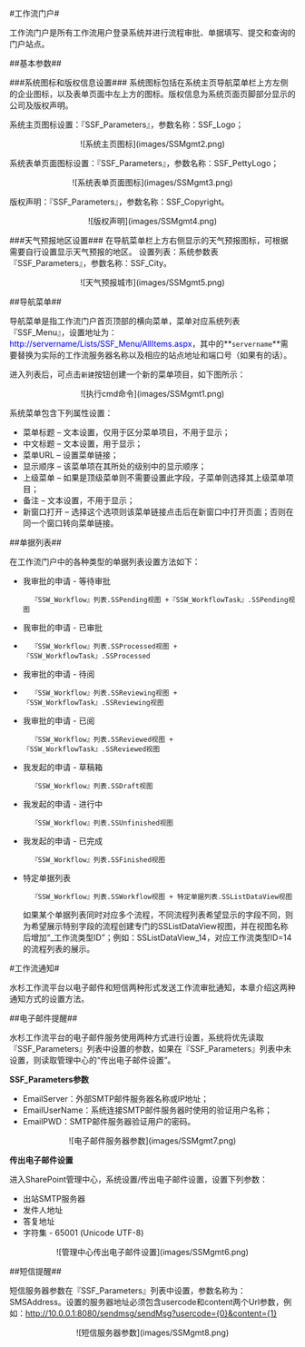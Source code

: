#工作流门户#

工作流门户是所有工作流用户登录系统并进行流程审批、单据填写、提交和查询的门户站点。

##基本参数##

###系统图标和版权信息设置###
系统图标包括在系统主页导航菜单栏上方左侧的企业图标，以及表单页面中左上方的图标。版权信息为系统页面页脚部分显示的公司及版权声明。

系统主页图标设置：『SSF\_Parameters』，参数名称：SSF\_Logo；
<center>![系统主页图标](images/SSMgmt2.png)</center>

系统表单页面图标设置：『SSF\_Parameters』，参数名称：SSF\_PettyLogo；
<center>![系统表单页面图标](images/SSMgmt3.png)</center>

版权声明：『SSF\_Parameters』，参数名称：SSF\_Copyright。
<center>![版权声明](images/SSMgmt4.png)</center>


###天气预报地区设置###
在导航菜单栏上方右侧显示的天气预报图标，可根据需要自行设置显示天气预报的地区。
设置列表：系统参数表『SSF\_Parameters』，参数名称：SSF\_City。
<center>![天气预报城市](images/SSMgmt5.png)</center>

##导航菜单##

导航菜单是指工作流门户首页顶部的横向菜单，菜单对应系统列表『SSF\_Menu』，设置地址为：<font color="blue">http://servername/Lists/SSF_Menu/AllItems.aspx</font>，其中的**`servername`**需要替换为实际的工作流服务器名称以及相应的站点地址和端口号（如果有的话）。

进入列表后，可点击`新建`按钮创建一个新的菜单项目，如下图所示：
<center>![执行cmd命令](images/SSMgmt1.png)</center>

系统菜单包含下列属性设置：

* 菜单标题 – 文本设置，仅用于区分菜单项目，不用于显示；
* 中文标题 – 文本设置，用于显示；
* 菜单URL – 设置菜单链接；
* 显示顺序 – 该菜单项在其所处的级别中的显示顺序；
* 上级菜单 – 如果是顶级菜单则不需要设置此字段，子菜单则选择其上级菜单项目；
* 备注 – 文本设置，不用于显示；
* 新窗口打开 – 选择这个选项则该菜单链接点击后在新窗口中打开页面；否则在同一个窗口转向菜单链接。

##单据列表##

在工作流门户中的各种类型的单据列表设置方法如下：

* 我审批的申请 - 等待审批

		『SSW_Workflow』列表.SSPending视图 +『SSW_WorkflowTask』.SSPending视图

* 我审批的申请 - 已审批
* 
		『SSW_Workflow』列表.SSProcessed视图 +『SSW_WorkflowTask』.SSProcessed

* 我审批的申请 - 待阅
* 
		『SSW_Workflow』列表.SSReviewing视图 +『SSW_WorkflowTask』.SSReviewing视图

* 我审批的申请 - 已阅

		『SSW_Workflow』列表.SSReviewed视图 +『SSW_WorkflowTask』.SSReviewed视图

* 我发起的申请 - 草稿箱
 	
		『SSW_Workflow』列表.SSDraft视图 

* 我发起的申请 - 进行中

		『SSW_Workflow』列表.SSUnfinished视图 

* 我发起的申请 - 已完成

		『SSW_Workflow』列表.SSFinished视图

* 特定单据列表

		『SSW_Workflow』列表.SSWorkflow视图 + 特定单据列表.SSListDataView视图
		
	如果某个单据列表同时对应多个流程，不同流程列表希望显示的字段不同，则为希望展示特别字段的流程创建专门的SSListDataView视图，并在视图名称后增加“\_工作流类型ID”；例如：SSListDataView\_14，对应工作流类型ID=14的流程列表的展示。

#工作流通知#

水杉工作流平台以电子邮件和短信两种形式发送工作流审批通知，本章介绍这两种通知方式的设置方法。

##电子邮件提醒##

水杉工作流平台的电子邮件服务使用两种方式进行设置，系统将优先读取『SSF\_Parameters』列表中设置的参数，如果在『SSF\_Parameters』列表中未设置，则读取管理中心的“传出电子邮件设置”。

**SSF_Parameters参数**

* EmailServer：外部SMTP邮件服务器名称或IP地址；
* EmailUserName：系统连接SMTP邮件服务器时使用的验证用户名称；
* EmailPWD：SMTP邮件服务器验证用户的密码。

<center>![电子邮件服务器参数](images/SSMgmt7.png)</center>


**传出电子邮件设置**

进入SharePoint管理中心，系统设置/传出电子邮件设置，设置下列参数：

* 出站SMTP服务器
* 发件人地址
* 答复地址
* 字符集 - 65001 (Unicode UTF-8)

<center>![管理中心传出电子邮件设置](images/SSMgmt6.png)</center>

##短信提醒##

短信服务器参数在『SSF_Parameters』列表中设置，参数名称为：SMSAddress。设置的服务器地址必须包含usercode和content两个Url参数，例如：<font color="blue">http://10.0.0.1:8080/sendmsg/sendMsg?usercode={0}&content={1}</font>

<center>![短信服务器参数](images/SSMgmt8.png)</center>